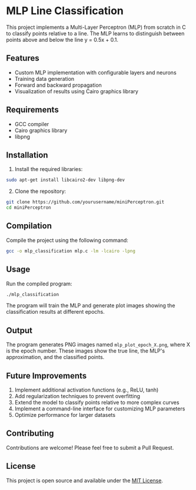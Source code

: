 # MLP Line Classification

This project implements a Multi-Layer Perceptron (MLP) from scratch in C to classify points relative to a line. The MLP learns to distinguish between points above and below the line y = 0.5x + 0.1.

## Features

- Custom MLP implementation with configurable layers and neurons
- Training data generation
- Forward and backward propagation
- Visualization of results using Cairo graphics library

## Requirements

- GCC compiler
- Cairo graphics library
- libpng

## Installation

1. Install the required libraries:

```bash
sudo apt-get install libcairo2-dev libpng-dev
```

2. Clone the repository:

```bash
git clone https://github.com/yourusername/miniPerceptron.git
cd miniPerceptron
```

## Compilation

Compile the project using the following command:

```bash
gcc -o mlp_classification mlp.c -lm -lcairo -lpng
```

## Usage

Run the compiled program:

```bash
./mlp_classification
```

The program will train the MLP and generate plot images showing the classification results at different epochs.

## Output

The program generates PNG images named `mlp_plot_epoch_X.png`, where X is the epoch number. These images show the true line, the MLP's approximation, and the classified points.

## Future Improvements

1. Implement additional activation functions (e.g., ReLU, tanh)
2. Add regularization techniques to prevent overfitting
3. Extend the model to classify points relative to more complex curves
4. Implement a command-line interface for customizing MLP parameters
5. Optimize performance for larger datasets

## Contributing

Contributions are welcome! Please feel free to submit a Pull Request.

## License

This project is open source and available under the [MIT License](LICENSE).
